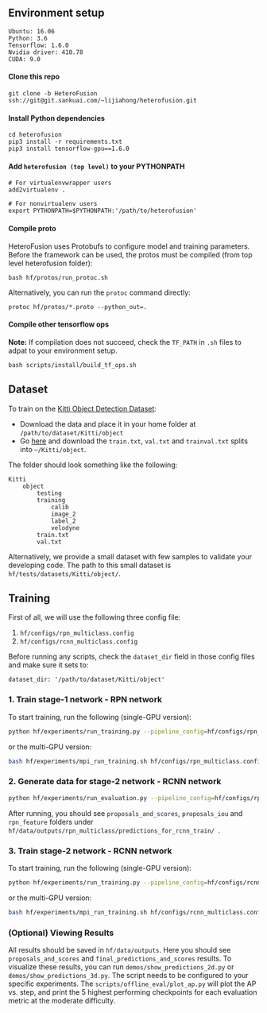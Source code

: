 ## Environment setup

```
Ubuntu: 16.06
Python: 3.6
Tensorflow: 1.6.0
Nvidia driver: 410.78
CUDA: 9.0
```

#### Clone this repo

```
git clone -b HeteroFusion ssh://git@git.sankuai.com/~lijiahong/heterofusion.git
```

####  Install Python dependencies

```
cd heterofusion
pip3 install -r requirements.txt
pip3 install tensorflow-gpu==1.6.0
```

#### Add `heterofusion (top level)` to your PYTHONPATH

```
# For virtualenvwrapper users
add2virtualenv .
```

```
# For nonvirtualenv users
export PYTHONPATH=$PYTHONPATH:'/path/to/heterofusion'
```

#### Compile proto

HeteroFusion uses Protobufs to configure model and training parameters. Before the framework can be used, the protos must be compiled (from top level heterofusion folder):

```
bash hf/protos/run_protoc.sh
```

Alternatively, you can run the `protoc` command directly:

```
protoc hf/protos/*.proto --python_out=.
```
#### Compile other tensorflow ops

**Note:** If compilation does not succeed, check the `TF_PATH` in `.sh` files to adpat to your environment setup. 

```
bash scripts/install/build_tf_ops.sh 
```
## Dataset
To train on the [Kitti Object Detection Dataset](http://www.cvlibs.net/datasets/kitti/eval_object.php?obj_benchmark=3d):

- Download the data and place it in your home folder at `/path/to/dataset/Kitti/object`
- Go [here](https://drive.google.com/open?id=1yjCwlSOfAZoPNNqoMtWfEjPCfhRfJB-Z) and download the `train.txt`, `val.txt` and `trainval.txt` splits into `~/Kitti/object`. 

The folder should look something like the following:

```
Kitti
    object
        testing
        training
            calib
            image_2
            label_2
            velodyne
        train.txt
        val.txt
```

Alternatively, we provide a small dataset with few samples to validate your developing code. The path to this small dataset is `hf/tests/datasets/Kitti/object/`.

## Training

First of all, we will use the following three config file:

  1. `hf/configs/rpn_multiclass.config`
  2. `hf/configs/rcnn_multiclass.config`
  
Before running any scripts, check the `dataset_dir` field in those config files and make sure it sets to:

```
dataset_dir: '/path/to/dataset/Kitti/object'
```
### 1. Train stage-1 network - RPN network
To start training, run the following (single-GPU version):

```bash
python hf/experiments/run_training.py --pipeline_config=hf/configs/rpn_multiclass.config  --device='0' --data_split='train'
```

or the multi-GPU version:
```bash
bash hf/experiments/mpi_run_training.sh hf/configs/rpn_multiclass.config  '0,1,2,3'
```
### 2. Generate data for stage-2 network - RCNN network

```bash
python hf/experiments/run_evaluation.py --pipeline_config=hf/configs/rpn_multiclass.config --data_split='train' --for_rcnn_train --save_rpn_feature
```
After running, you should see `proposals_and_scores`, `proposals_iou` and `rpn_feature` folders under `hf/data/outputs/rpn_multiclass/predictions_for_rcnn_train/
`.
### 3. Train stage-2 network - RCNN network
To start training, run the following (single-GPU version):

```bash
python hf/experiments/run_training.py --pipeline_config=hf/configs/rcnn_multiclass.config  --device='0' --data_split='train'
```
or the multi-GPU version:
```bash
bash hf/experiments/mpi_run_training.sh hf/configs/rcnn_multiclass.config  '0,1,2,3'
```

### (Optional) Viewing Results
All results should be saved in `hf/data/outputs`. Here you should see `proposals_and_scores` and `final_predictions_and_scores` results. To visualize these results, you can run `demos/show_predictions_2d.py` or `demos/show_predictions_3d.py`. The script needs to be configured to your specific experiments. The `scripts/offline_eval/plot_ap.py` will plot the AP vs. step, and print the 5 highest performing checkpoints for each evaluation metric at the moderate difficulty.
